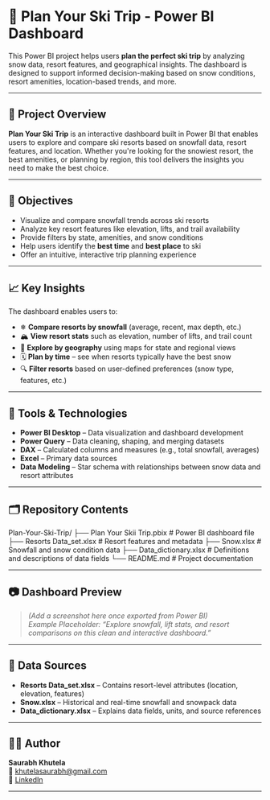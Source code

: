 # 🎿 Plan Your Ski Trip - Power BI Dashboard

This Power BI project helps users **plan the perfect ski trip** by analyzing snow data, resort features, and geographical insights. The dashboard is designed to support informed decision-making based on snow conditions, resort amenities, location-based trends, and more.

---

## 📌 Project Overview

**Plan Your Ski Trip** is an interactive dashboard built in Power BI that enables users to explore and compare ski resorts based on snowfall data, resort features, and location. Whether you're looking for the snowiest resort, the best amenities, or planning by region, this tool delivers the insights you need to make the best choice.

---

## 🎯 Objectives

- Visualize and compare snowfall trends across ski resorts  
- Analyze key resort features like elevation, lifts, and trail availability  
- Provide filters by state, amenities, and snow conditions  
- Help users identify the **best time** and **best place** to ski  
- Offer an intuitive, interactive trip planning experience

---

## 📈 Key Insights

The dashboard enables users to:

- ❄ **Compare resorts by snowfall** (average, recent, max depth, etc.)
- 🏔 **View resort stats** such as elevation, number of lifts, and trail count
- 📍 **Explore by geography** using maps for state and regional views
- 🗓 **Plan by time** – see when resorts typically have the best snow
- 🔍 **Filter resorts** based on user-defined preferences (snow type, features, etc.)

---

## 🧰 Tools & Technologies

- **Power BI Desktop** – Data visualization and dashboard development  
- **Power Query** – Data cleaning, shaping, and merging datasets  
- **DAX** – Calculated columns and measures (e.g., total snowfall, averages)  
- **Excel** – Primary data sources  
- **Data Modeling** – Star schema with relationships between snow data and resort attributes

---

## 🗂️ Repository Contents

Plan-Your-Ski-Trip/
├── Plan Your Skii Trip.pbix # Power BI dashboard file
├── Resorts Data_set.xlsx # Resort features and metadata
├── Snow.xlsx # Snowfall and snow condition data
├── Data_dictionary.xlsx # Definitions and descriptions of data fields
└── README.md # Project documentation


---

## 📷 Dashboard Preview

> *(Add a screenshot here once exported from Power BI)*  
> _Example Placeholder: “Explore snowfall, lift stats, and resort comparisons on this clean and interactive dashboard.”_

---

## 📖 Data Sources

- **Resorts Data_set.xlsx** – Contains resort-level attributes (location, elevation, features)  
- **Snow.xlsx** – Historical and real-time snowfall and snowpack data  
- **Data_dictionary.xlsx** – Explains data fields, units, and source references  

---

## 🙋‍♂ Author

**Saurabh Khutela**  
📧 khutelasaurabh@gmail.com  
🔗 [LinkedIn](https://www.linkedin.com/in/saurabh-khutela/)

---
